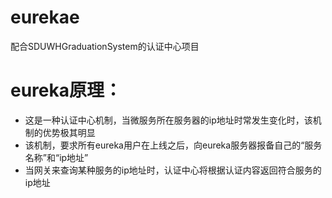 # eurekae
配合SDUWHGraduationSystem的认证中心项目

# eureka原理：
+ 这是一种认证中心机制，当微服务所在服务器的ip地址时常发生变化时，该机制的优势极其明显
+ 该机制，要求所有eureka用户在上线之后，向eureka服务器报备自己的“服务名称”和“ip地址”
+ 当网关来查询某种服务的ip地址时，认证中心将根据认证内容返回符合服务的ip地址
